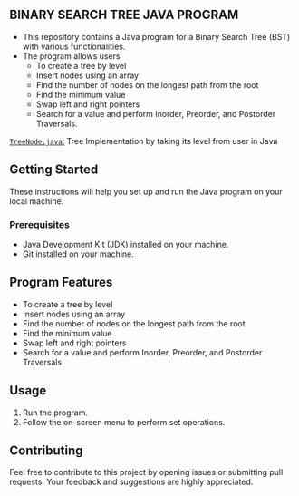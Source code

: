 ## BINARY SEARCH TREE JAVA PROGRAM
- This repository contains a Java program for a Binary Search Tree (BST) with various functionalities.
- The program allows users
  -  To create a tree by level
  -  Insert nodes using an array
  -  Find the number of nodes on the longest path from the root
  -  Find the minimum value
  -  Swap left and right pointers
  -  Search for a value and perform Inorder, Preorder, and Postorder Traversals.

[`TreeNode.java`:](https://github.com/Ishagamne/Data-Structure-and-Algorithm/blob/main/Data%20Structures%20and%20Algorithms/Trees/TreeNode.java) Tree Implementation by taking its level from user in Java

## Getting Started

These instructions will help you set up and run the Java program on your local machine.

### Prerequisites

- Java Development Kit (JDK) installed on your machine.
- Git installed on your machine.

## Program Features
  -  To create a tree by level
  -  Insert nodes using an array
  -  Find the number of nodes on the longest path from the root
  -  Find the minimum value
  -  Swap left and right pointers
  -  Search for a value and perform Inorder, Preorder, and Postorder Traversals.

## Usage

1. Run the program.
2. Follow the on-screen menu to perform set operations.

## Contributing
Feel free to contribute to this project by opening issues or submitting pull requests. Your feedback and suggestions are highly appreciated.
